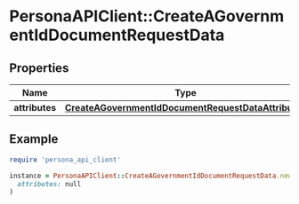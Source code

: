 # PersonaAPIClient::CreateAGovernmentIdDocumentRequestData

## Properties

| Name | Type | Description | Notes |
| ---- | ---- | ----------- | ----- |
| **attributes** | [**CreateAGovernmentIdDocumentRequestDataAttributes**](CreateAGovernmentIdDocumentRequestDataAttributes.md) |  | [optional] |

## Example

```ruby
require 'persona_api_client'

instance = PersonaAPIClient::CreateAGovernmentIdDocumentRequestData.new(
  attributes: null
)
```

